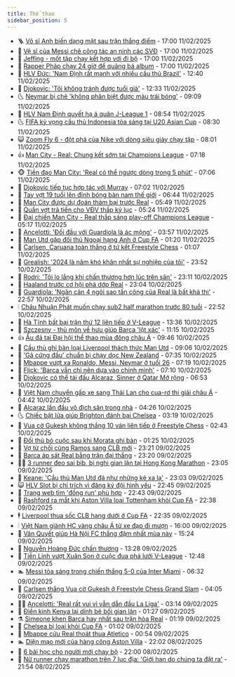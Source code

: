 ```yaml
---
title: Thể thao
sidebar_position: 5
---
```


<!-- vnexpress-the-thao:START -->
- 🪜 [Võ sĩ Anh biến dạng mặt sau trận thắng điểm](https://vnexpress.net/vo-si-anh-bien-dang-mat-sau-tran-thang-diem-4848363.html) - 17:00 11/02/2025
- 🦩 [Vệ sĩ của Messi chê công tác an ninh các SVĐ](https://vnexpress.net/ve-si-cua-messi-che-cong-tac-an-ninh-cac-svd-4848352.html) - 17:00 11/02/2025
- 🧰 [Jeffing - mốt tập chạy kết hợp với đi bộ](https://vnexpress.net/jeffing-mot-tap-chay-ket-hop-voi-di-bo-4848332.html) - 17:00 11/02/2025
- 🤗 [Rapper Pháp chạy 24 giờ để quảng bá album](https://vnexpress.net/rapper-phap-chay-24-gio-de-quang-ba-album-4848298.html) - 17:00 11/02/2025
- 🥳 [HLV Đức: &#39;Nam Định rất mạnh với nhiều cầu thủ Brazil&#39;](https://vnexpress.net/hlv-duc-nam-dinh-rat-manh-voi-nhieu-cau-thu-brazil-4848343.html) - 12:40 11/02/2025
- 🦣 [Djokovic: &#39;Tôi không tránh được tuổi già&#39;](https://vnexpress.net/djokovic-toi-khong-tranh-duoc-tuoi-gia-4848312.html) - 12:33 11/02/2025
- 🌜 [Neymar bị chê &#39;không phân biệt được màu trái bóng&#39;](https://vnexpress.net/neymar-bi-che-khong-phan-biet-duoc-mau-trai-bong-4848201.html) - 09:09 11/02/2025
- 🫶 [HLV Nam Định quyết hạ á quân J-League 1](https://vnexpress.net/hlv-nam-dinh-quyet-ha-a-quan-j-league-1-4848265.html) - 08:54 11/02/2025
- 🌜 [FIFA kỳ vọng cầu thủ Indonesia tỏa sáng tại U20 Asian Cup](https://vnexpress.net/fifa-ky-vong-cau-thu-indonesia-toa-sang-tai-u20-asian-cup-4848197.html) - 08:30 11/02/2025
- 😺 [Zoom Fly 6 - đột phá của Nike với dòng siêu giày chạy tập](https://vnexpress.net/zoom-fly-6-dot-pha-cua-nike-voi-dong-sieu-giay-chay-tap-4848141.html) - 08:01 11/02/2025
- 👍 [Man City - Real: Chung kết sớm tại Champions League](https://vnexpress.net/man-city-real-chung-ket-som-tai-champions-league-4848180.html) - 07:18 11/02/2025
- 🐵 [Tiền đạo Man City: &#39;Real có thể ngược dòng trong 5 phút&#39;](https://vnexpress.net/tien-dao-man-city-real-co-the-nguoc-dong-trong-5-phut-4848163.html) - 07:06 11/02/2025
- 💫 [Djokovic tiếp tục hợp tác với Murray](https://vnexpress.net/djokovic-tiep-tuc-hop-tac-voi-murray-4848170.html) - 07:02 11/02/2025
- 🦆 [Tay vợt 19 tuổi lên đỉnh bóng bàn nam thế giới](https://vnexpress.net/tay-vot-19-tuoi-len-dinh-bong-ban-nam-the-gioi-4848177.html) - 06:44 11/02/2025
- 🙉 [Man City được dự đoán thảm bại trước Real](https://vnexpress.net/man-city-duoc-du-doan-tham-bai-truoc-real-4848142.html) - 05:49 11/02/2025
- 📝 [Quần vợt trả tiền cho VĐV thấp kỷ lục](https://vnexpress.net/quan-vot-tra-tien-cho-vdv-thap-ky-luc-4848151.html) - 05:24 11/02/2025
- 💯 [Đại chiến Man City - Real thắp sáng play-off Champions League](https://vnexpress.net/dai-chien-man-city-real-thap-sang-play-off-champions-league-4847954.html) - 05:17 11/02/2025
- 🌈 [Ancelotti: &#39;Đối đầu với Guardiola là ác mộng&#39;](https://vnexpress.net/ancelotti-doi-dau-voi-guardiola-la-ac-mong-4848040.html) - 03:57 11/02/2025
- 🦩 [Man Utd gặp đối thủ Ngoại hạng Anh ở Cup FA](https://vnexpress.net/man-utd-gap-doi-thu-ngoai-hang-anh-o-cup-fa-4847968.html) - 01:20 11/02/2025
- 🐲 [Carlsen, Caruana toàn thắng ở tứ kết Freestyle Chess](https://vnexpress.net/carlsen-caruana-toan-thang-o-tu-ket-freestyle-chess-4847964.html) - 01:07 11/02/2025
- 🌁 [Grealish: &#39;2024 là năm khó khăn nhất sự nghiệp của tôi&#39;](https://vnexpress.net/grealish-2024-la-nam-kho-khan-nhat-su-nghiep-cua-toi-4847952.html) - 23:52 10/02/2025
- 💯 [Rodri: &#39;Tôi lo lắng khi chấn thương hơn lúc trên sân&#39;](https://vnexpress.net/rodri-toi-lo-lang-khi-chan-thuong-hon-luc-tren-san-4847953.html) - 23:11 10/02/2025
- 🌝 [Haaland trước cơ hội phá dớp Real](https://vnexpress.net/haaland-truoc-co-hoi-pha-dop-real-4847949.html) - 23:04 10/02/2025
- 🤖 [Guardiola: &#39;Ngăn cản 4 ngôi sao tấn công của Real là bất khả thi&#39;](https://vnexpress.net/guardiola-ngan-can-4-ngoi-sao-tan-cong-cua-real-la-bat-kha-thi-4847947.html) - 22:57 10/02/2025
- 🕯 [Châu Nhuận Phát muốn chạy sub2 half marathon trước 80 tuổi](https://vnexpress.net/chau-nhuan-phat-muon-chay-sub2-half-marathon-truoc-80-tuoi-4847956.html) - 22:52 10/02/2025
- 🧰 [Hà Tĩnh bất bại trận thứ 12 liên tiếp ở V-League](https://vnexpress.net/ha-tinh-bat-bai-tran-thu-12-lien-tiep-o-v-league-4847917.html) - 13:36 10/02/2025
- 🥳 [Szczesny - thủ môn về hưu giúp Barca &#39;lột xác&#39;](https://vnexpress.net/szczesny-thu-mon-ve-huu-giup-barca-lot-xac-4847873.html) - 11:15 10/02/2025
- 👍 [Ẩu đả tại Đại hội thể thao mùa đông châu Á](https://vnexpress.net/au-da-tai-dai-hoi-the-thao-mua-dong-chau-a-4847877.html) - 09:46 10/02/2025
- 💪 [Cầu thủ ghi bàn loại Liverpool thách thức Man Utd](https://vnexpress.net/cau-thu-ghi-ban-loai-liverpool-thach-thuc-man-utd-4847827.html) - 09:06 10/02/2025
- 👹 [&#39;Gã cứng đầu&#39; chuẩn bị chạy dọc New Zealand](https://vnexpress.net/ga-cung-dau-chuan-bi-chay-doc-new-zealand-4847720.html) - 07:35 10/02/2025
- 🧰 [Mbappe vượt xa Ronaldo, Messi, Neymar ở tuổi 26](https://vnexpress.net/mbappe-vuot-xa-ronaldo-messi-neymar-o-tuoi-26-4847754.html) - 07:19 10/02/2025
- 🚀 [Flick: &#39;Barca vẫn chỉ nên dựa vào chính mình&#39;](https://vnexpress.net/flick-barca-van-chi-nen-dua-vao-chinh-minh-4847679.html) - 07:10 10/02/2025
- 🎃 [Djokovic có thể tái đấu Alcaraz, Sinner ở Qatar Mở rộng](https://vnexpress.net/djokovic-co-the-tai-dau-alcaraz-sinner-o-qatar-mo-rong-4847735.html) - 06:53 10/02/2025
- 🧰 [Việt Nam chuyển gấp xe sang Thái Lan cho cua-rơ thi giải châu Á](https://vnexpress.net/viet-nam-chuyen-gap-xe-sang-thai-lan-cho-cua-ro-thi-giai-chau-a-4847699.html) - 04:42 10/02/2025
- 👀 [Alcaraz lần đầu vô địch sân trong nhà](https://vnexpress.net/alcaraz-lan-dau-vo-dich-san-trong-nha-4847669.html) - 04:26 10/02/2025
- 🌜 [Chiếc bật lửa giúp Brighton đánh bại Chelsea](https://vnexpress.net/chiec-bat-lua-giup-brighton-danh-bai-chelsea-4847562.html) - 03:19 10/02/2025
- 🫶 [Vua cờ Gukesh không thắng 10 ván liên tiếp ở Freestyle Chess](https://vnexpress.net/vua-co-gukesh-khong-thang-10-van-lien-tiep-o-freestyle-chess-4847578.html) - 02:43 10/02/2025
- 🦄 [Đối thủ bỏ cuộc sau khi Morata ghi bàn](https://vnexpress.net/doi-thu-bo-cuoc-sau-khi-morata-ghi-ban-4847535.html) - 01:25 10/02/2025
- 🥳 [Vợ từ chối cùng Ramos sang CLB mới](https://vnexpress.net/vo-tu-choi-cung-ramos-sang-clb-moi-4847522.html) - 23:21 09/02/2025
- 🐲 [Barca áp sát Real bằng trận đại thắng](https://vnexpress.net/barca-ap-sat-real-bang-tran-dai-thang-4847527.html) - 23:20 09/02/2025
- 🧑‍🏫 [3 runner đeo sai bib, bị nghi gian lận tại Hong Kong Marathon](https://vnexpress.net/3-runner-deo-sai-bib-bi-nghi-gian-lan-tai-hong-kong-marathon-4847528.html) - 23:05 09/02/2025
- 🤔 [Keane: &#39;Cầu thủ Man Utd đá như những kẻ xa lạ&#39;](https://vnexpress.net/keane-cau-thu-man-utd-da-nhu-nhung-ke-xa-la-4847523.html) - 23:03 09/02/2025
- 😺 [HLV Slot bị chỉ trích vì đăng ký đội hình yếu](https://vnexpress.net/hlv-slot-bi-chi-trich-vi-dang-ky-doi-hinh-yeu-4847525.html) - 22:45 09/02/2025
- 💪 [Trang web tìm &#39;đồng run&#39; phù hợp](https://vnexpress.net/trang-web-tim-dong-run-phu-hop-4847526.html) - 22:43 09/02/2025
- 💼 [Rashford ra mắt khi Aston Villa loại Tottenham khỏi Cup FA](https://vnexpress.net/rashford-ra-mat-khi-aston-villa-loai-tottenham-khoi-cup-fa-4847524.html) - 22:38 09/02/2025
- 🕴 [Liverpool thua sốc CLB hạng dưới ở Cup FA](https://vnexpress.net/liverpool-thua-soc-clb-hang-duoi-o-cup-fa-4847521.html) - 22:35 09/02/2025
- 🕯 [Việt Nam giành HC vàng châu Á từ xe đạp đi mượn](https://vnexpress.net/viet-nam-gianh-hc-vang-chau-a-tu-xe-dap-di-muon-4847517.html) - 16:00 09/02/2025
- 📝 [Văn Quyết giúp Hà Nội FC thắng đậm nhất mùa này](https://vnexpress.net/van-quyet-giup-ha-noi-fc-thang-dam-nhat-mua-nay-4847471.html) - 15:24 09/02/2025
- 🧐 [Nguyễn Hoàng Đức chấn thương](https://vnexpress.net/nguyen-hoang-duc-chan-thuong-4847477.html) - 13:28 09/02/2025
- 🙉 [Tiến Linh vượt Xuân Son ở cuộc đua phá lưới V-League](https://vnexpress.net/tien-linh-vuot-xuan-son-o-cuoc-dua-pha-luoi-v-league-4847480.html) - 12:48 09/02/2025
- 🏊 [Messi tỏa sáng trong chiến thắng 5-0 của Inter Miami](https://vnexpress.net/messi-toa-sang-trong-chien-thang-5-0-cua-inter-miami-4847417.html) - 06:32 09/02/2025
- 🌊 [Carlsen thắng Vua cờ Gukesh ở Freestyle Chess Grand Slam](https://vnexpress.net/carlsen-thang-vua-co-gukesh-o-freestyle-chess-grand-slam-4847331.html) - 04:05 09/02/2025
- 👨‍🏫 [Ancelotti: &#39;Real rất vui vì vẫn dẫn đầu La Liga&#39;](https://vnexpress.net/ancelotti-real-rat-vui-vi-van-dan-dau-la-liga-4847334.html) - 03:14 09/02/2025
- 🥷 [Điền kinh Kenya lại dính bê bối gian lận](https://vnexpress.net/dien-kinh-kenya-lai-dinh-be-boi-gian-lan-4847318.html) - 01:27 09/02/2025
- ⚗️ [Simeone khen Barca hay nhất sau trận hòa Real](https://vnexpress.net/simeone-khen-barca-hay-nhat-sau-tran-hoa-real-4847320.html) - 01:19 09/02/2025
- 🌮 [Chelsea bị loại khỏi Cup FA](https://vnexpress.net/chelsea-bi-loai-khoi-cup-fa-4847315.html) - 01:02 09/02/2025
- 🤩 [Mbappe cứu Real thoát thua Atletico](https://vnexpress.net/mbappe-cuu-real-thoat-thua-atletico-4847313.html) - 00:54 09/02/2025
- 🏊 [Diện mạo mới của hàng công Aston Villa](https://vnexpress.net/dien-mao-moi-cua-hang-cong-aston-villa-4846913.html) - 22:02 08/02/2025
- 🐎 [6 bài học cho người mới chạy bộ](https://vnexpress.net/6-bai-hoc-cho-nguoi-moi-chay-bo-4846902.html) - 22:00 08/02/2025
- 💫 [Nữ runner chạy marathon trên 7 lục địa: &#39;Giới hạn do chúng ta đặt ra&#39;](https://vnexpress.net/nu-runner-chay-marathon-tren-7-luc-dia-gioi-han-do-chung-ta-dat-ra-4847251.html) - 21:54 08/02/2025<!-- vnexpress-the-thao:END -->
